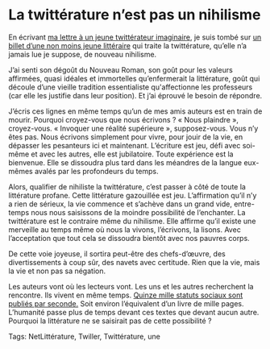 # La twittérature n’est pas un nihilisme

En écrivant [ma lettre à un jeune twittérateur imaginaire](http://blog.tcrouzet.com/2012/11/09/lettre-a-un-jeune-twitterateur/), je suis tombé sur [un billet d’une non moins jeune littéraire](http://www.lamainenchantee.com/la-twitterature-ou-laffirmation-dune-ecriture-nihiliste/) qui traite la twittérature, qu’elle n’a jamais lue je suppose, de nouveau nihilisme.<span id="more-29819"></span>

J’ai senti son dégoût du Nouveau Roman, son goût pour les valeurs affirmées, quasi idéales et immortelles qu’enfermerait la littérature, goût qui découle d’une vieille tradition essentialiste qu'affectionne les professeurs (car elle les justifie dans leur position). Et j’ai éprouvé le besoin de répondre.

J’écris ces lignes en même temps qu’un de mes amis auteurs est en train de mourir. Pourquoi croyez-vous que nous écrivons ? « Nous plaindre », croyez-vous. « Invoquer une réalité supérieure », supposez-vous. Vous n’y êtes pas. Nous écrivons simplement pour vivre, pour jouir de la vie, en dépasser les pesanteurs ici et maintenant. L’écriture est jeu, défi avec soi-même et avec les autres, elle est jubilatoire. Toute expérience est la bienvenue. Elle se dissoudra plus tard dans les méandres de la langue eux-mêmes avalés par les profondeurs du temps.

Alors, qualifier de nihiliste la twittérature, c’est passer à côté de toute la littérature profane. Cette littérature gazouillée est jeu. L’affirmation qu’il n’y a rien de sérieux, la vie commence et s’achève dans un grand vide, entre-temps nous nous saisissons de la moindre possibilité de l’enchanter. La twittérature est le contraire même du nihilisme. Elle affirme qu’il existe une merveille au temps même où nous la vivons, l’écrivons, la lisons. Avec l’acceptation que tout cela se dissoudra bientôt avec nos pauvres corps.

De cette voie joyeuse, il sortira peut-être des chefs-d’œuvre, des divertissements à coup sûr, des navets avec certitude. Rien que la vie, mais la vie et non pas sa négation.

Les auteurs vont où les lecteurs vont. Les uns et les autres recherchent la rencontre. Ils vivent en même temps. [Quinze mille statuts sociaux sont publiés par seconde.](http://www.wgarden.fr/wp-content/uploads/2012/07/DatainOneMinute.jpg) Soit environ l’équivalent d’un livre de mille pages. L’humanité passe plus de temps devant ces textes que devant aucun autre. Pourquoi la littérature ne se saisirait pas de cette possibilité ?

Tags: NetLittérature, Twiller, Twittérature, une
